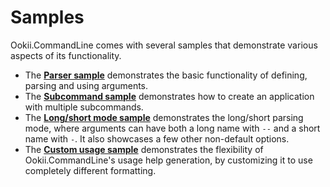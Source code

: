 # Samples

Ookii.CommandLine comes with several samples that demonstrate various aspects of its functionality.

- The [**Parser sample**](Parser) demonstrates the basic functionality of defining, parsing and
  using arguments.
- The [**Subcommand sample**](SubCommand) demonstrates how to create an application with multiple
  subcommands.
- The [**Long/short mode sample**](LongShort) demonstrates the long/short parsing mode, where
  arguments can have both a long name with `--` and a short name with `-`. It also showcases a few
  other non-default options.
- The [**Custom usage sample**](CustomUsage) demonstrates the flexibility of Ookii.CommandLine's
  usage help generation, by customizing it to use completely different formatting.